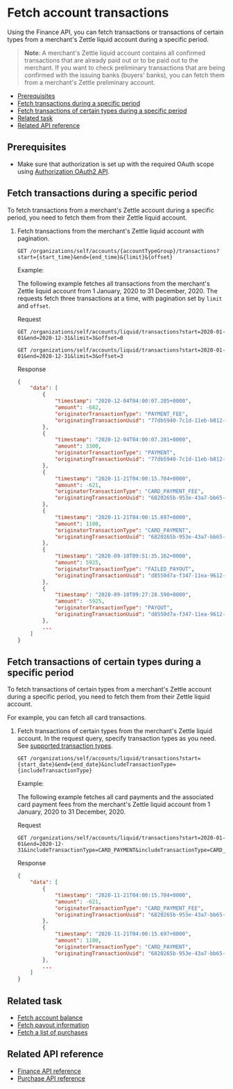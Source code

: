 Fetch account transactions
===
Using the Finance API, you can fetch transactions or transactions of certain types from a merchant's Zettle liquid account during a specific period.

> **Note**: A merchant's Zettle liquid account contains all confirmed transactions that are already paid out or to be paid out to the merchant. If you want to check preliminary transactions that are being confirmed with the issuing banks (buyers' banks), you can fetch them from a merchant's Zettle preliminary account.

<!-- Is there any limit for how old transactions can be fetched? -->  

* [Prerequisites](#prerequisites)
* [Fetch transactions during a specific period](#fetch-transactions-during-a-specific-period)
* [Fetch transactions of certain types during a specific period](#fetch-transactions-of-certain-types-during-a-specific-period)
* [Related task](#related-task)
* [Related API reference](#related-api-reference)

## Prerequisites
* Make sure that authorization is set up with the required OAuth scope using [Authorization OAuth2 API](../../authorization.adoc). 

## Fetch transactions during a specific period
To fetch transactions from a merchant's Zettle account during a specific period, you need to fetch them from their Zettle liquid account.
<!-- Check with team Ledger: Is it correct that a PAYMENT transaction can have a PAYOUT state? When I fetched all transactions, I got transactions that include PAYOUT. How can the integrator tell which PAYOUT is from which transaction type? --> 

1. Fetch transactions from the merchant's Zettle liquid account with pagination.
     
   ```
   GET /organizations/self/accounts/{accountTypeGroup}/transactions?start={start_time}&end={end_time}&{limit}&{offset}
   ```

   Example:
   
   The following example fetches all transactions from the merchant's Zettle liquid account from 1 January, 2020 to 31 December, 2020. The requests fetch three transactions at a time, with pagination set by `limit` and `offset`. 
   
   Request
   
   ```
   GET /organizations/self/accounts/liquid/transactions?start=2020-01-01&end=2020-12-31&limit=3&offset=0
   ```
   ```
   GET /organizations/self/accounts/liquid/transactions?start=2020-01-01&end=2020-12-31&limit=3&offset=3
   ```
   Response
   
    ```json
    {
        "data": [
            {
                "timestamp": "2020-12-04T04:00:07.285+0000",
                "amount": -682,
                "originatorTransactionType": "PAYMENT_FEE",
                "originatingTransactionUuid": "77db5940-7c1d-11eb-b812-d3f21f3c0d77"
            },
            {
                "timestamp": "2020-12-04T04:00:07.281+0000",
                "amount": 3300,
                "originatorTransactionType": "PAYMENT",
                "originatingTransactionUuid": "77db5940-7c1d-11eb-b812-d3f21f3c0d77"
            },
            {
                "timestamp": "2020-11-21T04:00:15.704+0000",
                "amount": -621,
                "originatorTransactionType": "CARD_PAYMENT_FEE",
                "originatingTransactionUuid": "6820265b-953e-43a7-bb65-abac1ef104bf"
            },
            {
                "timestamp": "2020-11-21T04:00:15.697+0000",
                "amount": 1100,
                "originatorTransactionType": "CARD_PAYMENT",
                "originatingTransactionUuid": "6820265b-953e-43a7-bb65-abac1ef104bf"
            },
            {
                "timestamp": "2020-09-10T09:51:35.162+0000",
                "amount": 5925,
                "originatorTransactionType": "FAILED_PAYOUT",
                "originatingTransactionUuid": "d8550d7a-f347-11ea-9612-3bce5300b9a9"
            },
            {
                "timestamp": "2020-09-10T09:27:28.590+0000",
                "amount": -5925,
                "originatorTransactionType": "PAYOUT",
                "originatingTransactionUuid": "d8550d7a-f347-11ea-9612-3bce5300b9a9"
            },
            ...
        ]
    }
    ```

## Fetch transactions of certain types during a specific period
To fetch transactions of certain types from a merchant's Zettle account during a specific period, you need to fetch them from their Zettle liquid account.

For example, you can fetch all card transactions.

1. Fetch transactions of certain types from the merchant's Zettle liquid account. In the request query, specify transaction types as you need. See [supported transaction types](../api-reference.md#supported-transaction-types).
        
   ```
   GET /organizations/self/accounts/liquid/transactions?start={start_date}&end={end_date}&includeTransactionType={includeTransactionType}
   ```

   Example:
   
   The following example fetches all card payments and the associated card payment fees from the merchant's Zettle liquid account from 1 January, 2020 to 31 December, 2020.
   
   Request   
   ```
   GET /organizations/self/accounts/liquid/transactions?start=2020-01-01&end=2020-12-31&includeTransactionType=CARD_PAYMENT&includeTransactionType=CARD_PAYMENT_FEE
   ```
       
   Response

    ```json
    {
        "data": [
            {
                "timestamp": "2020-11-21T04:00:15.704+0000",
                "amount": -621,
                "originatorTransactionType": "CARD_PAYMENT_FEE",
                "originatingTransactionUuid": "6820265b-953e-43a7-bb65-abac1ef104bf"
            },
            {
                "timestamp": "2020-11-21T04:00:15.697+0000",
                "amount": 1100,
                "originatorTransactionType": "CARD_PAYMENT",
                "originatingTransactionUuid": "6820265b-953e-43a7-bb65-abac1ef104bf"
            },
            ...
        ]
    }
    ```

## Related task
* [Fetch account balance](fetch-account-balance.md)
* [Fetch payout information](fetch-payout-info.md)
* [Fetch a list of purchases](../../purchase.adoc#fetch-a-list-of-purchases)


## Related API reference
* [Finance API reference](../api-reference.md)
* [Purchase API reference](../../purchase.adoc)